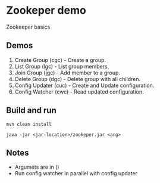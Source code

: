 # Zookeper demo

Zookeeper basics

## Demos

1. Create Group (cgc) - Create a group.
2. List Group (lgc) -  List group members.
3. Join Group (jgc) -  Add member to a group.
4. Delete Group (dgc) - Delete group with all children.
5. Config Updater (cuc) - Create and Update configuration.
6. Config Watcher (cwc) - Read updated configuration.

## Build and run

```
mvn clean install

java -jar <jar-location>/zookeper.jar <arg>
```

## Notes

-  Argumets are in ()
-  Run config watcher in parallel with config updater
